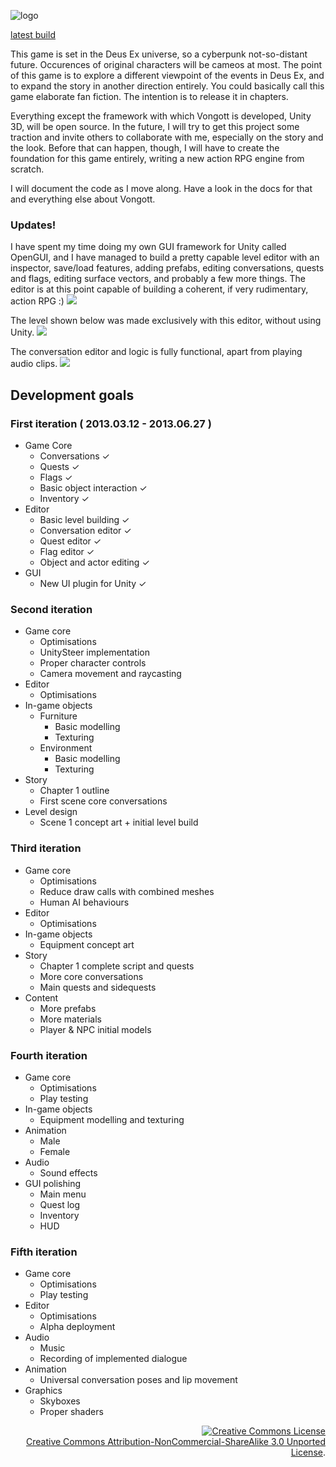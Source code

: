 ![logo](https://raw.github.com/mrzapp/vongott/master/vongott/Blender/render.png)

<a href="https://www.dropbox.com/s/tw0e3hobxii237k/Build.zip">latest build</a>

This game is set in the Deus Ex universe, so a cyberpunk not-so-distant future. Occurences of original characters will be cameos at most. The point of this game is to explore a different viewpoint of the events in Deus Ex, and to expand the story in another direction entirely. You could basically call this game elaborate fan fiction. The intention is to release it in chapters. 

Everything except the framework with which Vongott is developed, Unity 3D, will be open source. In the future, I will try to get this project some traction and invite others to collaborate with me, especially on the story and the look. Before that can happen, though, I will have to create the foundation for this game entirely, writing a new action RPG engine from scratch.

I will document the code as I move along. Have a look in the docs for that and everything else about Vongott.

### Updates!

I have spent my time doing my own GUI framework for Unity called OpenGUI, and I have managed to build a pretty capable level editor with an inspector, save/load features, adding prefabs, editing conversations, quests and flags, editing surface vectors, and probably a few more things. The editor is at this point capable of building a coherent, if very rudimentary, action RPG :)
<img src="https://raw.github.com/mrzapp/vongott/master/img/demo_windows.png" />

The level shown below was made exclusively with this editor, without using Unity.
<img src="https://raw.github.com/mrzapp/vongott/master/img/demo_level.png" />

The conversation editor and logic is fully functional, apart from playing audio clips.
<img src="https://raw.github.com/mrzapp/vongott/master/img/demo_convo.png" />

## Development goals

### First iteration ( 2013.03.12 - 2013.06.27 )
- Game Core
	- Conversations &#x2713;
	- Quests &#x2713;
	- Flags &#x2713;
	- Basic object interaction &#x2713;
	- Inventory &#x2713;
- Editor
	- Basic level building &#x2713;
	- Conversation editor &#x2713;
	- Quest editor &#x2713;
	- Flag editor &#x2713;
	- Object and actor editing &#x2713;
- GUI
	- New UI plugin for Unity &#x2713;

### Second iteration
- Game core
	- Optimisations
	- UnitySteer implementation
	- Proper character controls
	- Camera movement and raycasting
- Editor
	- Optimisations
- In-game objects
	- Furniture
		- Basic modelling 
		- Texturing
	- Environment
		- Basic modelling
		- Texturing
- Story
	- Chapter 1 outline
	- First scene core conversations
- Level design
	- Scene 1 concept art + initial level build

### Third iteration
- Game core
	- Optimisations
	- Reduce draw calls with combined meshes
	- Human AI behaviours
- Editor
	- Optimisations
- In-game objects
	- Equipment concept art 
- Story
	- Chapter 1 complete script and quests
	- More core conversations
	- Main quests and sidequests
- Content
	- More prefabs
	- More materials
	- Player & NPC initial models

### Fourth iteration
- Game core
	- Optimisations
	- Play testing
- In-game objects
	- Equipment modelling and texturing
- Animation
	- Male
	- Female
- Audio
	- Sound effects
- GUI polishing
	- Main menu 
	- Quest log
	- Inventory
	- HUD

### Fifth iteration
- Game core
	- Optimisations
	- Play testing
- Editor
	- Optimisations
	- Alpha deployment 
- Audio
	- Music
	- Recording of implemented dialogue
- Animation
	- Universal conversation poses and lip movement
- Graphics
	- Skyboxes
	- Proper shaders
	

<p align=right>
  <a rel="license" href="http://creativecommons.org/licenses/by-nc-sa/3.0/deed.en_US"><img alt="Creative Commons License" style="border-width:0" src="http://i.creativecommons.org/l/by-nc-sa/3.0/88x31.png" /></a>
  <br />
  <a rel="license" href="http://creativecommons.org/licenses/by-nc-sa/3.0/deed.en_US">Creative Commons Attribution-NonCommercial-ShareAlike 3.0 Unported License</a>.
</p>
